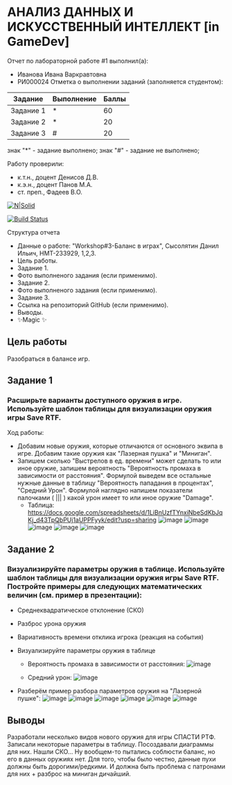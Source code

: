 # АНАЛИЗ ДАННЫХ И ИСКУССТВЕННЫЙ ИНТЕЛЛЕКТ [in GameDev]
Отчет по лабораторной работе #1 выполнил(а):
- Иванова Ивана Варкравтовна
- РИ000024
Отметка о выполнении заданий (заполняется студентом):

| Задание | Выполнение | Баллы |
| ------ | ------ | ------ |
| Задание 1 | * | 60 |
| Задание 2 | * | 20 |
| Задание 3 | # | 20 |

знак "*" - задание выполнено; знак "#" - задание не выполнено;

Работу проверили:
- к.т.н., доцент Денисов Д.В.
- к.э.н., доцент Панов М.А.
- ст. преп., Фадеев В.О.

[![N|Solid](https://cldup.com/dTxpPi9lDf.thumb.png)](https://nodesource.com/products/nsolid)

[![Build Status](https://travis-ci.org/joemccann/dillinger.svg?branch=master)](https://travis-ci.org/joemccann/dillinger)

Структура отчета

- Данные о работе: "Workshop#3-Баланс в играх", Сысолятин Данил Ильич, НМТ-233929, 1,2,3.
- Цель работы.
- Задание 1.
- Фото выполненого задания (если применимо).
- Задание 2.
- Фото выполненого задания (если применимо).
- Задание 3.
- Ссылка на репозиторий GitHub (если применимо).
- Выводы.
- ✨Magic ✨

## Цель работы
Разобраться в балансе игр.

## Задание 1
### Расширьте варианты доступного оружия в игре. Используйте шаблон таблицы для визуализации оружия игры Save RTF.
Ход работы:
- Добавим новые оружия, которые отличаются от основного эквипа в игре. Добавим такие оружия как "Лазерная пушка" и "Миниган".
- Запишем сколько "Выстрелов в ед. времени" может сделать то или иное оружие, запишем вероятность "Вероятность промаха в зависимости от расстояния". Формулой выведем все остальные нужные данные в таблицу "Вероятность пападания в процентах", "Средний Урон". Формулой наглядно напишем показатели палочками ( ||| ) какой урон имеет то или иное оружие "Damage".
  - Таблица: https://docs.google.com/spreadsheets/d/1LiBnUzfTYnxiNbeSdKbJqKj_d43TpQbPUj1aUPPFyyk/edit?usp=sharing
![image](https://github.com/user-attachments/assets/e3673999-43f5-4df6-a741-c0e2cd1979be)
![image](https://github.com/user-attachments/assets/56fab720-ed6b-4f3e-88c7-6b6cc20daa54)
![image](https://github.com/user-attachments/assets/3e665ea9-c1a8-447c-b7b2-927842d7f68f)
![image](https://github.com/user-attachments/assets/73b76050-b79c-4134-8224-f29c3a6c3082)
![image](https://github.com/user-attachments/assets/bb09d48d-e81d-4711-86d4-e50535054677)

## Задание 2
### Визуализируйте параметры оружия в таблице. Используйте шаблон таблицы для визуализации оружия игры Save RTF. Постройте примеры для следующих математических величин (см. пример в презентации):

- Среднеквадратическое отклонение (СКО)
- Разброс урона оружия
- Вариативность времени отклика игрока (реакция на события)
- Визуализируйте параметры оружия в таблице
   - Вероятность промаха в зависимости от расстояния:
     ![image](https://github.com/user-attachments/assets/56f70733-00a3-4c12-a462-bee600ab1567)
     
   - Средний урон:
     ![image](https://github.com/user-attachments/assets/177f0429-43bb-4523-ac06-cda3b032137c)

- Разберём пример разбора параметров оружия на "Лазерной пушке":
  ![image](https://github.com/user-attachments/assets/698b7b64-17de-4b7e-bdfb-0369a6b99d1b)
  ![image](https://github.com/user-attachments/assets/2b1326de-65bb-4b12-a06a-1de3784f6e6b)
  ![image](https://github.com/user-attachments/assets/cd982ff2-6ccd-47f9-a92d-98830b20b3a7)
  ![image](https://github.com/user-attachments/assets/985cb8fd-4e05-4494-87f3-bdb36262f033)
  ![image](https://github.com/user-attachments/assets/520c1f29-d11b-4e64-a5ec-a0f562f2c9b5)
  ![image](https://github.com/user-attachments/assets/829996b4-0443-4b88-bf34-d26dab775e9c)


## Выводы

Разработали несколько видов нового оружия для игры СПАСТИ РТФ. Записали некоторые параметры в таблицу. Посоздавали диаграммы для них. Нашли СКО... Ну вообщем-то пытались соблюсти баланс, но его в данных оружиях нет. Для того, чтобы было честно, данные пухи должны быть дорогими/редкими. И должна быть проблема с патронами для них + разброс на миниган дичайший. 
